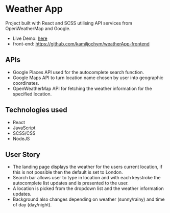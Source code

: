 # Weather App

Project built with React and SCSS utilising API services from OpenWeatherMap and Google.
- Live Demo: [here](https://puzzled-plum-antelope.cyclic.app/)
- front-end: https://github.com/kamiljochym/weatherApp-frontend


## APIs
- Google Places API used for the autocomplete search function.
- Google Maps API to turn location name chosen by user into geographic coordinates.
- OpenWeatherMap API for fetching the weather information for the specified location.

## Technologies used
- React
- JavaScript
- SCSS/CSS
- NodeJS

## User Story
- The landing page displays the weather for the users current location, if this is not possible then the default is set to London.
- Search bar allows user to type in location and with each keystroke the autocomplete list updates and is presented to the user.
- A location is picked from the dropdown list and the weather information updates.
- Background also changes depending on weather (sunny/rainy) and time of day (day/night).


